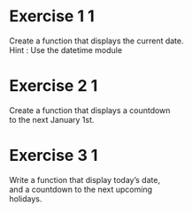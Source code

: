 # Exercise 1 1

Create a function that displays the current date.  
Hint : Use the datetime module  


# Exercise 2 1

Create a function that displays a countdown  
to the next January 1st.

# Exercise 3 1  


Write a function that display today’s date,    
and a countdown to the next upcoming    
holidays.

